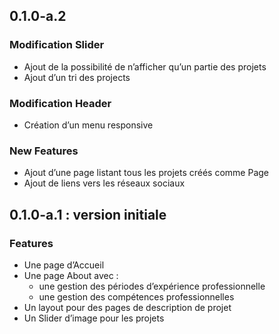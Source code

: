 ## 0.1.0-a.2

### Modification Slider

- Ajout de la possibilité de n’afficher qu’un partie des projets
- Ajout d’un tri des projects

### Modification Header

- Création d’un menu responsive

### New Features

- Ajout d’une page listant tous les projets créés comme Page
- Ajout de liens vers les réseaux sociaux

## 0.1.0-a.1 : version initiale

### Features

- Une page d’Accueil
- Une page About avec :
    - une gestion des périodes d’expérience professionnelle
    - une gestion des compétences professionnelles
- Un layout pour des pages de description de projet
- Un Slider d’image pour les projets